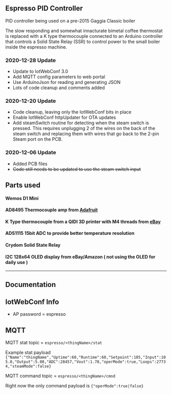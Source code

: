 ## Espresso PID Controller
PID controller being used on a pre-2015 Gaggia Classic boiler

The slow responding and somewhat innacturate bimetal coffee thermostat is replaced with a K type thermocouple
connected to an Arduino controller that controls a Solid State Relay (SSR) to control power to the small boiler inside
the espresso machine.

### 2020-12-28 Update
* Update to IotWebConf 3.0
* Add MQTT config parameters to web portal
* Use ArduinoJson for reading and generating JSON
* Lots of code cleanup and comments added

### 2020-12-20 Update
* Code cleanup, leaving only the IotWebConf bits in place
* Enable IotWebConf httpUpdater for OTA updates
* Add steamSwitch routine for detecting when the steam switch is pressed. This requires unplugging 2 of the wires on the back of the steam switch and replacing them with wires that go back to the 2-pin Steam port on the PCB.

### 2020-12-06 Update
* Added PCB files
* ~~Code still needs to be updated to use the steam switch input~~

## Parts used
#### Wemos D1 Mini
#### AD8495 Thermocouple amp from [Adafruit](https://www.adafruit.com/product/1778)
#### K Type thermocouple from a QIDI 3D printer with M4 threads from [eBay](https://www.ebay.ca/itm/QIDI-TECHNOLOGY-high-quality-thermocouple-sensor-for-3d-printer-Screw-thread-M4/332233484894)
#### ADS1115 15bit ADC to provide better temperature resolution
#### Crydom Solid State Relay 
#### I2C 128x64 OLED display from eBay/Amazon ( not using the OLED for daily use )


***
## Documentation

## IotWebConf Info
* AP password = espresso

## MQTT
MQTT stat topic = `espresso/<thingName>/stat`

Example stat payload `{"Name":"thingName","Uptime":60,"Runtime":60,"Setpoint":105,"Input":105.0,"Output":5.08,"ADC":28457,"Vout":1.78,"operMode":true,"Loops":27734,"steamMode":false}`

MQTT command topic = `espresso/<thingName>/cmnd`

Right now the only command payload is `{"operMode":true|false}`

